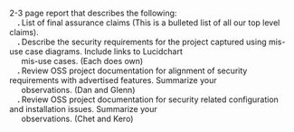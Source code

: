 
2-3 page report that describes the following:
<br />&emsp;<strong>. </strong>List of final assurance claims (This is a bulleted list of all our top level claims).
<br />&emsp;<strong>. </strong>Describe the security requirements for the project captured using mis-use case diagrams. Include links to Lucidchart 
<br />&emsp;&ensp;mis-use cases. (Each does own)
<br />&emsp;<strong>. </strong>Review OSS project documentation for alignment of security requirements with advertised features. Summarize your 
<br />&emsp;&ensp;observations. (Dan and Glenn)
<br />&emsp;<strong>. </strong>Review OSS project documentation for security related configuration and installation issues. Summarize your 
<br />&emsp;&ensp;observations. (Chet and Kero)
